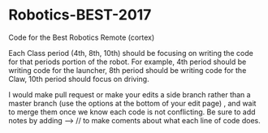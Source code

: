 # Robotics-BEST-2017
Code for the Best Robotics Remote (cortex)

Each Class period (4th, 8th, 10th) should be focusing on writing the code for that periods portion of the robot. 
For example, 4th period should be writing code for the launcher, 8th period should be writing code for the Claw,
10th period should focus on driving. 

I would make pull request or make your edits a side branch rather than a master branch (use the options at the bottom of your edit page) , and wait to merge them once we know each code is not conflicting. 
Be sure to add notes by adding --> // to make coments about what each line of code does. 

